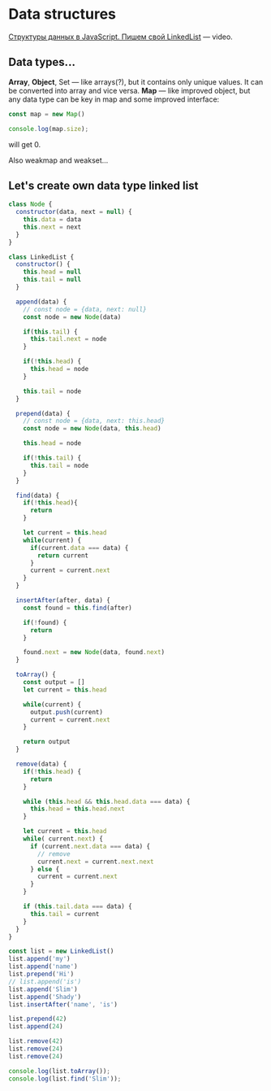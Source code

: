 # Data structures

[Структуры данных в JavaScript. Пишем свой LinkedList](https://www.youtube.com/watch?v=dFwNSyVC_5Y) &mdash; video.

## Data types...

**Array**, **Object**, Set &mdash; like arrays(?), but it contains only unique values. It can be converted into array and vice versa. **Map** &mdash; like improved object, but any data type can be key in map and some improved interface:

```js
const map = new Map()

console.log(map.size);
```

will get 0.

Also weakmap and weakset...

## Let's create own data type linked list

```js
class Node {
  constructor(data, next = null) {
    this.data = data
    this.next = next
  }
}

class LinkedList {
  constructor() {
    this.head = null
    this.tail = null
  }

  append(data) {
    // const node = {data, next: null}
    const node = new Node(data)

    if(this.tail) {
      this.tail.next = node
    }

    if(!this.head) {
      this.head = node
    }

    this.tail = node
  }

  prepend(data) {
    // const node = {data, next: this.head}
    const node = new Node(data, this.head)

    this.head = node

    if(!this.tail) {
      this.tail = node
    }
  }

  find(data) {
    if(!this.head){
      return
    }

    let current = this.head
    while(current) {
      if(current.data === data) {
        return current
      }
      current = current.next
    }
  }

  insertAfter(after, data) {
    const found = this.find(after)

    if(!found) {
      return
    }

    found.next = new Node(data, found.next)
  }

  toArray() {
    const output = []
    let current = this.head

    while(current) {
      output.push(current)
      current = current.next
    }

    return output
  }

  remove(data) {
    if(!this.head) {
      return
    }

    while (this.head && this.head.data === data) {
      this.head = this.head.next
    }

    let current = this.head
    while( current.next) {
      if (current.next.data === data) {
        // remove
        current.next = current.next.next
      } else {
        current = current.next
      }
    }

    if (this.tail.data === data) {
      this.tail = current
    }
  }
}

const list = new LinkedList()
list.append('my')
list.append('name')
list.prepend('Hi')
// list.append('is')
list.append('Slim')
list.append('Shady')
list.insertAfter('name', 'is')

list.prepend(42)
list.append(24)

list.remove(42)
list.remove(24)
list.remove(24)

console.log(list.toArray());
console.log(list.find('Slim'));
```



